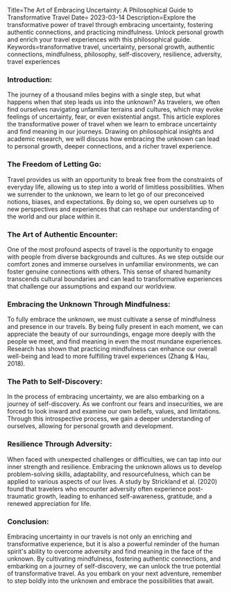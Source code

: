 Title=The Art of Embracing Uncertainty: A Philosophical Guide to Transformative Travel
Date= 2023-03-14
Description=Explore the transformative power of travel through embracing uncertainty, fostering authentic connections, and practicing mindfulness. Unlock personal growth and enrich your travel experiences with this philosophical guide.
Keywords=transformative travel, uncertainty, personal growth, authentic connections, mindfulness, philosophy, self-discovery, resilience, adversity, travel experiences


### Introduction:
The journey of a thousand miles begins with a single step, but what happens when that step leads us into the unknown? As travelers, we often find ourselves navigating unfamiliar terrains and cultures, which may evoke feelings of uncertainty, fear, or even existential angst. This article explores the transformative power of travel when we learn to embrace uncertainty and find meaning in our journeys. Drawing on philosophical insights and academic research, we will discuss how embracing the unknown can lead to personal growth, deeper connections, and a richer travel experience.

### The Freedom of Letting Go:
Travel provides us with an opportunity to break free from the constraints of everyday life, allowing us to step into a world of limitless possibilities. When we surrender to the unknown, we learn to let go of our preconceived notions, biases, and expectations. By doing so, we open ourselves up to new perspectives and experiences that can reshape our understanding of the world and our place within it.

### The Art of Authentic Encounter:
One of the most profound aspects of travel is the opportunity to engage with people from diverse backgrounds and cultures. As we step outside our comfort zones and immerse ourselves in unfamiliar environments, we can foster genuine connections with others. This sense of shared humanity transcends cultural boundaries and can lead to transformative experiences that challenge our assumptions and expand our worldview.

### Embracing the Unknown Through Mindfulness:
To fully embrace the unknown, we must cultivate a sense of mindfulness and presence in our travels. By being fully present in each moment, we can appreciate the beauty of our surroundings, engage more deeply with the people we meet, and find meaning in even the most mundane experiences. Research has shown that practicing mindfulness can enhance our overall well-being and lead to more fulfilling travel experiences (Zhang & Hau, 2018).

### The Path to Self-Discovery:
In the process of embracing uncertainty, we are also embarking on a journey of self-discovery. As we confront our fears and insecurities, we are forced to look inward and examine our own beliefs, values, and limitations. Through this introspective process, we gain a deeper understanding of ourselves, allowing for personal growth and development.

### Resilience Through Adversity:
When faced with unexpected challenges or difficulties, we can tap into our inner strength and resilience. Embracing the unknown allows us to develop problem-solving skills, adaptability, and resourcefulness, which can be applied to various aspects of our lives. A study by Strickland et al. (2020) found that travelers who encounter adversity often experience post-traumatic growth, leading to enhanced self-awareness, gratitude, and a renewed appreciation for life.

### Conclusion:
Embracing uncertainty in our travels is not only an enriching and transformative experience, but it is also a powerful reminder of the human spirit's ability to overcome adversity and find meaning in the face of the unknown. By cultivating mindfulness, fostering authentic connections, and embarking on a journey of self-discovery, we can unlock the true potential of transformative travel. As you embark on your next adventure, remember to step boldly into the unknown and embrace the possibilities that await.